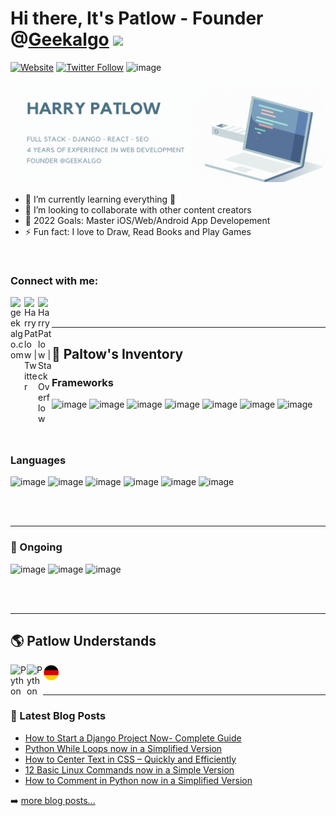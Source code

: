 # Hi there, It's Patlow - Founder @[Geekalgo][website]  <img src="https://raw.githubusercontent.com/MartinHeinz/MartinHeinz/master/wave.gif" width="30px">


[![Website](https://img.shields.io/website?label=geekalgo.com&style=for-the-badge&url=https://geekalgo.com/)](https://geekalgo.com)
[![Twitter Follow](https://img.shields.io/twitter/follow/patlowpat?color=1DA1F2&logo=twitter&style=for-the-badge)](https://twitter.com/patlowpat)
![image](https://img.shields.io/badge/Patlow%231618-5865F2?style=for-the-badge&logo=Discord&logoColor=white)

![About Harry Patlow](https://github.com/HarryPatlow/HarryPatlow/blob/main/READMEIMGS/about2.gif)


- 🌱 I’m currently learning everything 🤣
- 👯 I’m looking to collaborate with other content creators
- 🥅 2022 Goals: Master iOS/Web/Android App Developement
- ⚡ Fun fact: I love to Draw, Read Books and Play Games
<br>



### Connect with me:

[<img align="left" alt="geekalgo.com" width="22px" src="https://geekalgo.com/wp-content/uploads/2021/08/cropped-image.png" />][website]
[<img align="left" alt="Harry Patlow | Twitter" width="22px" src="https://cdn4.iconfinder.com/data/icons/social-media-icons-the-circle-set/48/twitter_circle-512.png" />][twitter]
[<img align="left" alt="Harry Patlow | Stack Overflow" width="22px" src="https://upload.wikimedia.org/wikipedia/commons/thumb/e/ef/Stack_Overflow_icon.svg/768px-Stack_Overflow_icon.svg.png" />][stack]


<br />
<br />

---

## 💼 Paltow's Inventory

### Frameworks
![image](https://img.shields.io/badge/Django-092E20?style=for-the-badge&logo=Django&logoColor=white)
![image](https://img.shields.io/badge/RESTful%20API-783C3D?style=for-the-badge&logo=Django&logoColor=white)
![image](https://img.shields.io/badge/Flask-white?style=for-the-badge&logo=Flask&logoColor=black)
![image](https://img.shields.io/badge/React-262626?style=for-the-badge&logo=React&logoColor=#61DAFB)
![image](https://img.shields.io/badge/Vue-white?style=for-the-badge&logo=Vue.js&logoColor=##4FC08D)
![image](https://img.shields.io/badge/TailwindCSS-161D2D?style=for-the-badge&logo=TailwindCSS&logoColor=##4FC08D)
![image](https://img.shields.io/badge/Bootstrap-8109F9?style=for-the-badge&logo=Bootstrap&logoColor=white)

<br/>
<br/>


### Languages

![image](https://img.shields.io/badge/Python-3776AB?style=for-the-badge&logo=Python&logoColor=white)
![image](https://img.shields.io/badge/Javascript-yellow?style=for-the-badge&logo=Javascript&logoColor=black)
![image](https://img.shields.io/badge/Typescript-007ACB?style=for-the-badge&logo=TypeScript&logoColor=white)
![image](https://img.shields.io/badge/HTML5-E34F26?style=for-the-badge&logo=HTML5&logoColor=white)
![image](https://img.shields.io/badge/CSS-0077BD?style=for-the-badge&logo=CSS3&logoColor=white)
![image](https://img.shields.io/badge/Objective%20C-A8B9CC?style=for-the-badge&logo=C&logoColor=white)

<br />
<br />

---

### 🔨 Ongoing

![image](https://img.shields.io/badge/Flutter-02569B?style=for-the-badge&logo=Flutter&logoColor=white)
![image](https://img.shields.io/badge/Dart-0175C2?style=for-the-badge&logo=Dart&logoColor=white)
![image](https://img.shields.io/badge/Node.js-339933?style=for-the-badge&logo=Node.js&logoColor=white)


<br />
<br />

---

## 🌎 Patlow Understands

<img align="left" alt="Python" width="26px" src="https://upload.wikimedia.org/wikipedia/commons/thumb/8/88/United-states_flag_icon_round.svg/1024px-United-states_flag_icon_round.svg.png" />
<img align="left" alt="Python" width="26px" src="https://upload.wikimedia.org/wikipedia/commons/thumb/1/13/United-kingdom_flag_icon_round.svg/1200px-United-kingdom_flag_icon_round.svg.png" />
<img align="left" alt="Python" width="26px" src="https://raw.githubusercontent.com/HarryPatlow/HarryPatlow/main/READMEIMGS/34-349083_round-germany-flag-png-transparent-image-circle-german-removebg-preview.png" />

<br />
<br />

---


### 📕 Latest Blog Posts

<!-- BLOG-POST-LIST:START -->
- [How to Start a Django Project Now- Complete Guide](https://geekalgo.com/python/django/how-to-start-a-django-project-now-complete-guide/)
- [Python While Loops now in a Simplified Version](https://geekalgo.com/python/python-while-loops/)
- [How to Center Text in CSS – Quickly and Efficiently](https://geekalgo.com/blogs/how-to-center-text-in-css-quickly-and-efficiently/)
- [12 Basic Linux Commands now in a Simple Version](https://geekalgo.com/linux/12-basic-linux-commands-now-in-a-simple-version/)
- [How to Comment in Python now in a Simplified Version](https://geekalgo.com/blogs/comment-in-python/)
<!-- BLOG-POST-LIST:END -->

➡️ [more blog posts...](https://geekalgo.com)






[website]: https://geekalgo.com
[twitter]: https://twitter.com/patlowpat
[stack]: https://stackoverflow.com/c/binary-crew/questions


